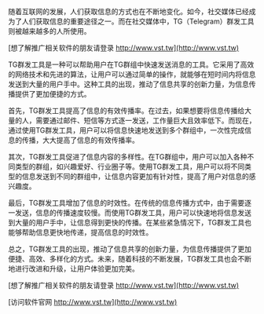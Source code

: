 随着互联网的发展，人们获取信息的方式也在不断地变化。如今，社交媒体已经成为了人们获取信息的重要途径之一。而在社交媒体中，TG（Telegram）群发工具则被越来越多的人所使用。

[想了解推广相关软件的朋友请登录 http://www.vst.tw](http://www.vst.tw)

TG群发工具是一种可以帮助用户在TG群组中快速发送消息的工具。它采用了高效的网络技术和先进的算法，让用户可以通过简单的操作，就能够在短时间内将信息发送到大量的用户手中。这种工具的出现，推动了信息共享的创新力量，为信息传播提供了更加便捷的方式。

首先，TG群发工具提高了信息的有效传播率。在过去，如果想要将信息传播给大量的人，需要通过邮件、短信等方式逐一发送，工作量巨大且效率低下。而现在，通过使用TG群发工具，用户可以将信息快速地发送到多个群组中，一次性完成信息的传播，大大提高了信息的有效传播率。

其次，TG群发工具促进了信息内容的多样性。在TG群组中，用户可以加入各种不同类型的群组，如兴趣爱好、行业圈子等。使用TG群发工具，用户可以将不同类型的信息发送到不同的群组中，让信息内容更加有针对性，提高了用户对信息的感兴趣度。

最后，TG群发工具增加了信息的时效性。在传统的信息传播方式中，由于需要逐一发送，信息的传播速度较慢。而使用TG群发工具，用户可以快速地将信息发送到大量的用户手中，让信息得到更快的传播。在某些紧急情况下，TG群发工具也能够帮助信息更快地传递，提高信息的时效性。

总之，TG群发工具的出现，推动了信息共享的创新力量，为信息传播提供了更加便捷、高效、多样化的方式。未来，随着科技的不断发展，TG群发工具也会不断地进行改进和升级，让用户体验更加完美。

[想了解推广相关软件的朋友请登录 http://www.vst.tw](http://www.vst.tw)


[访问软件官网 http://www.vst.tw](http://www.vst.tw)
